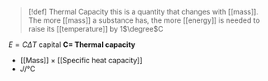 > [!def] Thermal Capacity
> this is a quantity that changes with [[mass]]. The more [[mass]] a substance has, the more [[energy]] is needed to raise its [[temperature]] by 1$\degree$C

$E = C\Delta T$
capital **C= Thermal capacity**



- [[Mass]] × [[Specific heat capacity]]
- 𝐽/°C